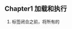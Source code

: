 ## Chapter1 加载和执行
1. <body/>标签闭合之前，将所有的<script/>标签放在页面底部，这能确保在脚本执行前页面已经完成了渲染。
2. 合并脚本。页面中<script>标签越少，加载就越快，响应就更迅速。
3. 无阻塞下载javascript标签的方法：
 * 使用defer,async属性
 * 使用动态创建的<script/>标签来下载并执行代码
 * 使用XHR对象下载Javascript代码并注入页面中
 
## Chapter2 数据存取
1. 数据存储有4种方法：字面量、变量、数据项、对象成员
2. 访问字面量和局部变量的速度最快，相反，访问数组成员和对象成员相对较慢。（作用域链&&原型链）
3. 避免使用with语句，因为它会改变执行环境作用域链。
4. try-catch语句的catch子句也会改变函数的作用域，应该尽量简化代码使得catch子句对性能的影响最小化，推荐做法是将错误委托给一个函数来处理,由于只执行一条语句，且没有局部变量的访问，作用域链的临时改变不会影响代码性能。eg：
 ```
  try{
    //...
  }catch(ex){
    handleError(ex);
  }
 ```
5. with、ty-catch、eval语句都被认为是动态作用域，动态作用域只存在于代码执行过程中，无法通过静态分析检测出来
6. 应该把常用的对象成员，数组元素，跨域变量保存在局部变量中来改善javascript性能，因为局部变量访问速度更快。
  
 
## Chapter3 DOM编程
1. 浏览器中的DOM
 * DOM是一个独立于语言，用于操作XML和HTML文档的程序接口，但是它在浏览器中的接口是用javascript实现的。浏览器会把DOM和javascript独立实现，它们之间只能通过接口彼此连接，这就造成访问DOM天生就慢。应该`减少访问DOM的次数，把运算尽量留在ECMAScript这一端来处理`
2. DOM访问和修改
* innerHTML比原生的DOM方法要快，这是因为在设置innerHTML或outerHTML的时候，就会创建一个HTML解析器，这个解析器是在浏览器级别的代码基础上运行的，因此比执行javascript快得多。不过，创建innerHTML解析器也会带来性能损失，所以最好能够将设置innerHTML的次数保持在合理的范围内。
* 节点克隆：element.cloneNode()替代document.createElement()。
* HTML集合以一种“假定实时态”的实时存在，这意味着底层文档对象更新时，它也会自动更新。
* 遍历DOM，常见的不再赘述。需注意：document.querySelectorAll使用CSS选择器作为参数并返回一个NodeList，不返回HTML集合，因此返回的节点不会对应实时的文档结构。
3. 重绘和重排
* 渲染树：DOM树中每一个`需要显示`的节点在渲染树中至少存在一个对应的节点（隐藏的元素在渲染树中没有对应的节点），渲染树中的节点被称为“帧”或“盒boxes”，符合css模型的定义。一旦渲染树构建完成，浏览器就开始绘制页面元素。
* 重排发生的时机
  * 添加或删除可见的DOM元素
  * 元素位置改变
  * 元素尺寸改变（外边距，内边距，边框厚度，宽度，高度）
  * 内容改变eg：文本改变或者图片被另一个不同尺寸的图片替代
  * 页面渲染器初始化
  * 浏览器窗口尺寸改变
* 渲染树变化的排队和刷新：由于每次重排都会产生计算消耗，大多数浏览器通过队列化修改并批量执行来优化重排过程。然而，你写的代码会不知不觉强制刷新队列并要求计划任务立即执行。例如：
  * offset(Top|Left|Width|Height)
  * scroll(Top|Left|Width|Height)
  * client(Top|Left|Width|Height)
  * getComputedStyle()(currentStyle in IE)
* 最小化重排和重绘：
  * 使用cssText属性
  * 批量修改DOM：使文档脱离文档流，对其应用多重改变、把元素带回文档中。其中使DOM脱离文档流的方法有：
   * 隐藏元素，应用修改，重新显示
   * 使用document fragment
   * 将原始元素拷贝到一个脱离文档的节点中，修改副本，完成后再替换原始元素
* 缓存布局信息
* 让元素脱离动画流
 4. 事件委托可减少事件处理器的数量
 
## Chapter4 算法和流程控制
1. 循环
* for-in比标准for循环，do-while，while慢，因此for-in最好仅在需要迭代一个属性数量未知的对象时使用。
* 基于函数的迭代forEach比基于循环的迭代慢8倍。
* 使用“达夫设备”循环展开技术，可以做到一次迭代实际上执行了多次迭代的操作
2. 条件语句：少条件的用if-else，多的用switch，当单个键和单个值之间存在逻辑映射时，使用查找表。
3. 递归、迭代、memoization
```
 funciton memoize(func,cache){
  cache=cache||{};
  var shell=function(args){
   if(!cache.hasOwnProperty(arg)){
     cache[args]=func(arg);
   }
   return cache[arg];
  }
  return shell;
 }
```
## Chapter5 字符串和正则表达式
1. 字符串
* 如何优化str+='one'+'two';此代码运行时，会经历四个步骤：
  * 在内存中创建一个临时字符串
  * 连接后的字符串"onetwo"被赋给该临时字符串
  * 临时字符串和str的当前值相连接
  * 结果赋给str；
* 优化(非IE):str+='one'; str+='two'; 或者：str=str+'one'+'two';这两种方式可以避免产生临时字符串的过程(第二步),原理在于与浏览器合并字符串时分配内存的方法有关。浏览器会尝试为表达式左侧的字符串分配更多的内存，然后简单地将第二个字符串拷贝至它的末尾。
* 但是IE7以及更早版本中上述优化只会更慢。在IE8中，连接字符串只是记录现有的字符串的引用来构造新的字符串，在最后时刻，字符串的各个部分才会被逐个拷贝到一个真正的字符串中。IE7以及更早版本在每连接一对字符串时都要把它复制到一块新分配的内存中，可以在这些版本中考虑用Array.prototype.join方法来优化
2. 正则表达式
```
\\去除收尾空白
String.prototype.trim=function(){
  var str=this.replace(/^\s+/,""),
  end=str.length-1,
  ws=/\s/;
  while(ws.test(str.charAt(end))){
    end--;
  }
  return this.slice(0,end+1);
  
}
```
